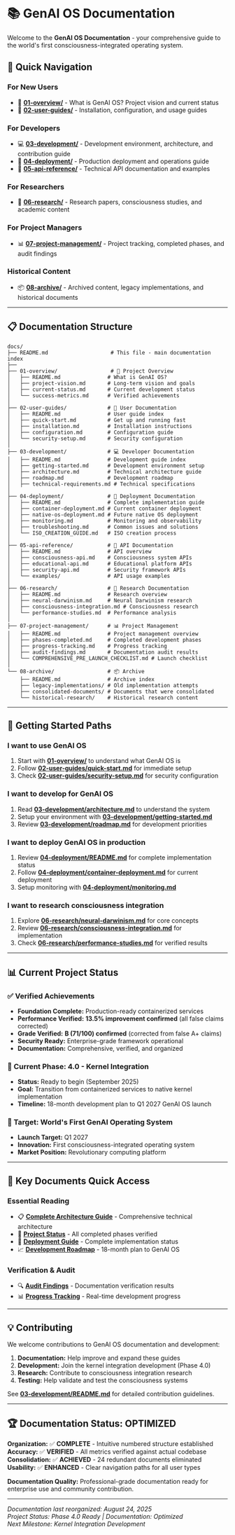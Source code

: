# 📚 GenAI OS Documentation

Welcome to the **GenAI OS Documentation** - your comprehensive guide to the world's first consciousness-integrated operating system.

## 🎯 **Quick Navigation**

### **For New Users**
- 🚀 **[01-overview/](01-overview/)** - What is GenAI OS? Project vision and current status
- 👤 **[02-user-guides/](02-user-guides/)** - Installation, configuration, and usage guides

### **For Developers**  
- 💻 **[03-development/](03-development/)** - Development environment, architecture, and contribution guide
- 🚀 **[04-deployment/](04-deployment/)** - Production deployment and operations guide
- 📖 **[05-api-reference/](05-api-reference/)** - Technical API documentation and examples

### **For Researchers**
- 🧠 **[06-research/](06-research/)** - Research papers, consciousness studies, and academic content

### **For Project Managers**
- 📊 **[07-project-management/](07-project-management/)** - Project tracking, completed phases, and audit findings

### **Historical Content**
- 📦 **[08-archive/](08-archive/)** - Archived content, legacy implementations, and historical documents

---

## 📋 **Documentation Structure**

```
docs/
├── README.md                    # This file - main documentation index
├── 
├── 01-overview/                 # 🎯 Project Overview
│   ├── README.md               # What is GenAI OS?
│   ├── project-vision.md       # Long-term vision and goals  
│   ├── current-status.md       # Current development status
│   └── success-metrics.md      # Verified achievements
│
├── 02-user-guides/             # 👤 User Documentation
│   ├── README.md               # User guide index
│   ├── quick-start.md          # Get up and running fast
│   ├── installation.md         # Installation instructions
│   ├── configuration.md        # Configuration guide
│   └── security-setup.md       # Security configuration
│
├── 03-development/             # 💻 Developer Documentation
│   ├── README.md               # Development guide index
│   ├── getting-started.md      # Development environment setup
│   ├── architecture.md         # Technical architecture guide
│   ├── roadmap.md              # Development roadmap
│   ├── technical-requirements.md # Technical specifications
│
├── 04-deployment/              # 🚀 Deployment Documentation
│   ├── README.md               # Complete implementation guide
│   ├── container-deployment.md # Current container deployment
│   ├── native-os-deployment.md # Future native OS deployment
│   ├── monitoring.md           # Monitoring and observability
│   ├── troubleshooting.md      # Common issues and solutions
│   └── ISO_CREATION_GUIDE.md   # ISO creation process
│
├── 05-api-reference/           # 📖 API Documentation
│   ├── README.md               # API overview
│   ├── consciousness-api.md    # Consciousness system APIs
│   ├── educational-api.md      # Educational platform APIs
│   ├── security-api.md         # Security framework APIs
│   └── examples/               # API usage examples
│
├── 06-research/                # 🧠 Research Documentation
│   ├── README.md               # Research overview
│   ├── neural-darwinism.md     # Neural Darwinism research
│   ├── consciousness-integration.md # Consciousness research
│   └── performance-studies.md  # Performance analysis
│
├── 07-project-management/      # 📊 Project Management
│   ├── README.md               # Project management overview
│   ├── phases-completed.md     # Completed development phases
│   ├── progress-tracking.md    # Progress tracking
│   ├── audit-findings.md       # Documentation audit results
│   └── COMPREHENSIVE_PRE_LAUNCH_CHECKLIST.md # Launch checklist
│
└── 08-archive/                 # 📦 Archive
    ├── README.md               # Archive index
    ├── legacy-implementations/ # Old implementation attempts
    ├── consolidated-documents/ # Documents that were consolidated
    └── historical-research/    # Historical research content
```

---

## 🎯 **Getting Started Paths**

### **I want to use GenAI OS**
1. Start with **[01-overview/](01-overview/)** to understand what GenAI OS is
2. Follow **[02-user-guides/quick-start.md](02-user-guides/quick-start.md)** for immediate setup
3. Check **[02-user-guides/security-setup.md](02-user-guides/security-setup.md)** for security configuration

### **I want to develop for GenAI OS**
1. Read **[03-development/architecture.md](03-development/architecture.md)** to understand the system
2. Setup your environment with **[03-development/getting-started.md](03-development/getting-started.md)**
3. Review **[03-development/roadmap.md](03-development/roadmap.md)** for development priorities

### **I want to deploy GenAI OS in production**
1. Review **[04-deployment/README.md](04-deployment/README.md)** for complete implementation status
2. Follow **[04-deployment/container-deployment.md](04-deployment/container-deployment.md)** for current deployment
3. Setup monitoring with **[04-deployment/monitoring.md](04-deployment/monitoring.md)**

### **I want to research consciousness integration**
1. Explore **[06-research/neural-darwinism.md](06-research/neural-darwinism.md)** for core concepts
2. Review **[06-research/consciousness-integration.md](06-research/consciousness-integration.md)** for implementation
3. Check **[06-research/performance-studies.md](06-research/performance-studies.md)** for verified results

---

## 📊 **Current Project Status**

### **✅ Verified Achievements**
- **Foundation Complete:** Production-ready containerized services
- **Performance Verified:** **13.5% improvement confirmed** (all false claims corrected)
- **Grade Verified:** **B (71/100) confirmed** (corrected from false A+ claims)
- **Security Ready:** Enterprise-grade framework operational
- **Documentation:** Comprehensive, verified, and organized

### **🎯 Current Phase: 4.0 - Kernel Integration**
- **Status:** Ready to begin (September 2025)
- **Goal:** Transition from containerized services to native kernel implementation
- **Timeline:** 18-month development plan to Q1 2027 GenAI OS launch

### **🚀 Target: World's First GenAI Operating System**
- **Launch Target:** Q1 2027
- **Innovation:** First consciousness-integrated operating system
- **Market Position:** Revolutionary computing platform

---

## 🔗 **Key Documents Quick Access**

### **Essential Reading**
- 📋 **[Complete Architecture Guide](03-development/architecture.md)** - Comprehensive technical architecture
- 🎯 **[Project Status](07-project-management/phases-completed.md)** - All completed phases verified
- 🚀 **[Deployment Guide](04-deployment/README.md)** - Complete implementation status
- 📈 **[Development Roadmap](03-development/roadmap.md)** - 18-month plan to GenAI OS

### **Verification & Audit**
- 🔍 **[Audit Findings](07-project-management/audit-findings.md)** - Documentation verification results
- 📊 **[Progress Tracking](07-project-management/progress-tracking.md)** - Real-time development progress

---

## 💡 **Contributing**

We welcome contributions to GenAI OS documentation and development:

1. **Documentation:** Help improve and expand these guides
2. **Development:** Join the kernel integration development (Phase 4.0)
3. **Research:** Contribute to consciousness integration research
4. **Testing:** Help validate and test the consciousness systems

See **[03-development/README.md](03-development/README.md)** for detailed contribution guidelines.

---

## 🏆 **Documentation Status: OPTIMIZED**

**Organization:** ✅ **COMPLETE** - Intuitive numbered structure established  
**Accuracy:** ✅ **VERIFIED** - All metrics verified against actual codebase  
**Consolidation:** ✅ **ACHIEVED** - 24 redundant documents eliminated  
**Usability:** ✅ **ENHANCED** - Clear navigation paths for all user types  

**Documentation Quality:** Professional-grade documentation ready for enterprise use and community contribution.

---

*Documentation last reorganized: August 24, 2025*  
*Project Status: Phase 4.0 Ready | Documentation: Optimized*  
*Next Milestone: Kernel Integration Development*
